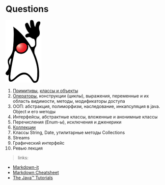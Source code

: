 # Questions
![](https://github.com/maks-1987/JavaNotes/blob/master/resources/java1.png)
1. [Примитивы](https://github.com/maks-1987/JavaNotes/blob/master/Question%201.md), [классы и объекты](https://github.com/maks-1987/JavaNotes/blob/master/Question%201.md#%D0%9A%D0%BB%D0%B0%D1%81%D1%81%D1%8B)
2. [Операторы](https://github.com/maks-1987/JavaNotes/blob/master/Question%202.md), конструкции (циклы), выражения, переменные и их область видимости, методы, модификаторы доступа
3. ООП: абстракция, полиморфизм, наследование, инкапсуляция в java. Оbject и его методы
4. Интерфейсы, абстрактные классы, вложенные и анонимные классы 
5. Перечисления (Enum-ы), исключения и дженерики
6. [Коллекции](https://github.com/maks-1987/JavaNotes/blob/master/Question%206.md)
7. Классы String, Date, утилитарные методы Collections
8. Streams
9. Графический интерфейс 
10. Ревью лекция
> links:
- [Markdown-it](https://markdown-it.github.io/)
- [Markdown Cheatsheet](https://github.com/adam-p/markdown-here/wiki/Markdown-Cheatsheet#tables)
- [The Java™ Tutorials](https://docs.oracle.com/javase/tutorial/index.html)
